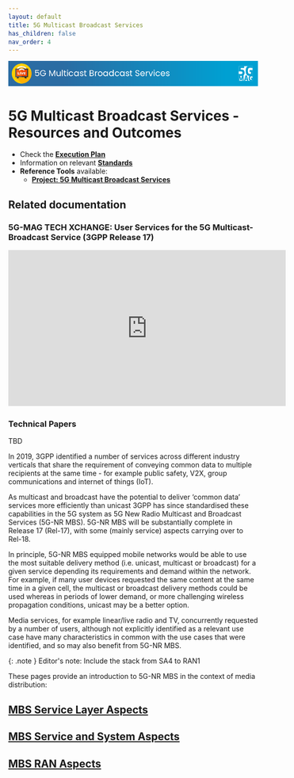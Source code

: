 ```yaml
---
layout: default
title: 5G Multicast Broadcast Services
has_children: false
nav_order: 4
---
```


<img src="../assets/images/Banner_5MBS.png" /> 

# 5G Multicast Broadcast Services - Resources and Outcomes

* Check the [**Execution Plan**](https://github.com/orgs/5G-MAG/projects/44/views/7)
* Information on relevant [**Standards**](https://5g-mag.github.io/Standards/pages/5g-multicast-broadcast-services.html)
* **Reference Tools** available:
    * [**Project: 5G Multicast Broadcast Services**](https://5g-mag.github.io/Getting-Started/pages/5g-multicast-broadcast-services/)

## Related documentation

### 5G-MAG TECH XCHANGE: User Services for the 5G Multicast-Broadcast Service (3GPP Release 17)
<iframe width="560" height="315" src="https://www.youtube.com/embed/73KINNxl_FA?si=Jbj6BID6uaXxFGOP" title="YouTube video player" frameborder="0" allow="accelerometer; autoplay; clipboard-write; encrypted-media; gyroscope; picture-in-picture; web-share" referrerpolicy="strict-origin-when-cross-origin" allowfullscreen></iframe>

### Technical Papers
TBD

In 2019, 3GPP identified a number of services across different industry verticals that share the requirement of conveying common data to multiple recipients at the same time - for example public safety, V2X, group communications and internet of things (IoT). 

As multicast and broadcast have the potential to deliver ‘common data’ services more efficiently than unicast 3GPP has since standardised these capabilities in the 5G system as 5G New Radio Multicast and Broadcast Services (5G-NR MBS). 5G-NR MBS will be substantially complete in Release 17 (Rel-17), with some (mainly service) aspects carrying over to Rel-18.

In principle, 5G-NR MBS equipped mobile networks would be able to use the most suitable delivery method (i.e. unicast, multicast or broadcast) for a given service depending its requirements and demand within the network. For example, if many user devices requested the same content at the same time in a given cell, the multicast or broadcast delivery methods could be used whereas in periods of lower demand, or more challenging wireless propagation conditions, unicast may be a better option. 

Media services, for example linear/live radio and TV, concurrently requested by a number of users, although not explicitly identified as a relevant use case have many characteristics in common with the use cases that were identified, and so may also benefit from 5G-NR MBS.

{: .note } Editor's note: Include the stack from SA4 to RAN1

These pages provide an introduction to 5G-NR MBS in the context of media distribution:

## [MBS Service Layer Aspects](./mbs-service-layer.html)

## [MBS Service and System Aspects](./mbs-service-layer.html)

## [MBS RAN Aspects](./mbs-service-layer.html)
